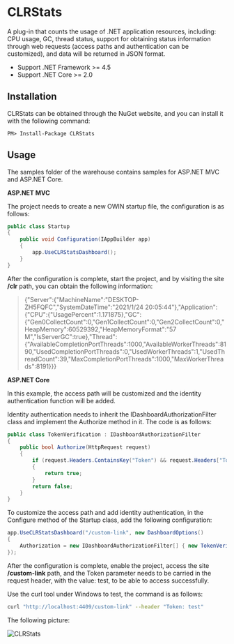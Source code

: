 # CLRStats

A plug-in that counts the usage of .NET application resources, including: CPU usage, GC, thread status, support for obtaining status information through web requests (access paths and authentication can be customized), and data will be returned in JSON format.

- Support .NET Framework >= 4.5
- Support .NET Core >= 2.0

Installation
-----------------

CLRStats can be obtained through the NuGet website, and you can install it with the following command:

```
PM> Install-Package CLRStats
```

Usage
-----------------

The samples folder of the warehouse contains samples for ASP.NET MVC and ASP.NET Core.

**ASP.NET MVC**

The project needs to create a new OWIN startup file, the configuration is as follows:

```csharp
public class Startup
{
	public void Configuration(IAppBuilder app)
	{
		app.UseCLRStatsDashboard();
	}
}
```

After the configuration is complete, start the project, and by visiting the site **/clr** path, you can obtain the following information:

> {"Server":{"MachineName":"DESKTOP-ZH5FQFC","SystemDateTime":"2021/1/24 20:05:44"},"Application":{"CPU":{"UsagePercent":1.171875},"GC":{"Gen0CollectCount":0,"Gen1CollectCount":0,"Gen2CollectCount":0,"HeapMemory":60529392,"HeapMemoryFormat":"57 M","IsServerGC":true},"Thread":{"AvailableCompletionPortThreads":1000,"AvailableWorkerThreads":8190,"UsedCompletionPortThreads":0,"UsedWorkerThreads":1,"UsedThreadCount":39,"MaxCompletionPortThreads":1000,"MaxWorkerThreads":8191}}}


**ASP.NET Core**

In this example, the access path will be customized and the identity authentication function will be added.

Identity authentication needs to inherit the IDashboardAuthorizationFilter class and implement the Authorize method in it. The code is as follows:

```csharp
public class TokenVerification : IDashboardAuthorizationFilter
{
	public bool Authorize(HttpRequest request)
	{
		if (request.Headers.ContainsKey("Token") && request.Headers["Token"].Equals("test"))
		{
			return true;
		}
		return false;
	}
}
```

To customize the access path and add identity authentication, in the Configure method of the Startup class, add the following configuration:

```csharp
app.UseCLRStatsDashboard("/custom-link", new DashboardOptions()
{
	Authorization = new IDashboardAuthorizationFilter[] { new TokenVerification() }
});
```

After the configuration is complete, enable the project, access the site **/custom-link** path, and the Token parameter needs to be carried in the request header, with the value: test, to be able to access successfully.

Use the curl tool under Windows to test, the command is as follows:
```bash
curl "http://localhost:4409/custom-link" --header "Token: test"
```

The following picture:

![CLRStats](https://attach.itsvse.com/img/clr.png "CLRStats")




